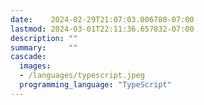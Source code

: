 ```yaml
---
date:    2024-02-29T21:07:03.006780-07:00
lastmod: 2024-03-01T22:11:36.657832-07:00
description: ""
summary:     ""
cascade:
  images:
  - /languages/typescript.jpeg
  programming_language: "TypeScript"
---
```

